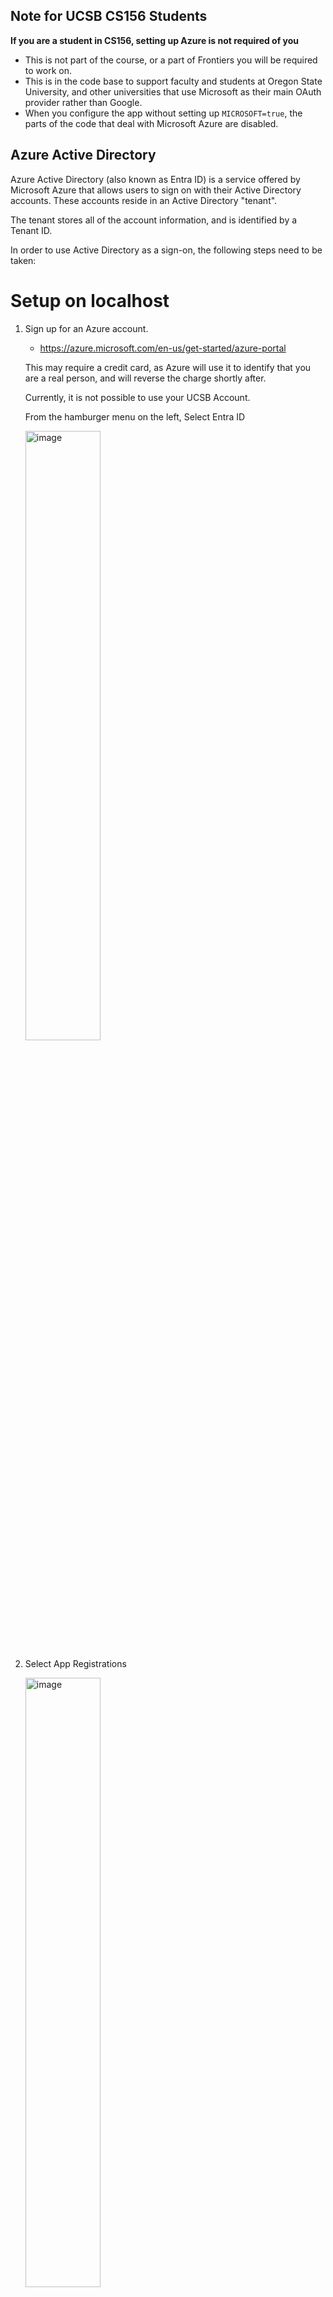 ## Note for UCSB CS156 Students

**If you are a student in CS156, setting up Azure is not required of you** 

* This is not part of the course, or a part of Frontiers you will be required to work on.
* This is in the code base to support faculty and students at Oregon State University, and other universities that use Microsoft as their main OAuth provider rather than Google.
* When you configure the app without setting up `MICROSOFT=true`, the parts of the code that deal with Microsoft Azure are disabled.

## Azure Active Directory

Azure Active Directory (also known as Entra ID) is a service offered by Microsoft Azure that allows users to sign on with their Active Directory accounts. These accounts reside in an Active Directory "tenant". 

The tenant stores all of the account information, and is identified by a Tenant ID.

In order to use Active Directory as a sign-on, the following steps need to be taken:

# Setup on localhost

1. Sign up for an Azure account.

   * <https://azure.microsoft.com/en-us/get-started/azure-portal>

   This may require a credit card, as Azure will use it to identify that you are a real person, and will reverse the charge shortly after.

   Currently, it is not possible to use your UCSB Account.

   From the hamburger menu on the left, Select Entra ID

   <img width="50%" height="50%" alt="image" src="https://github.com/user-attachments/assets/34fcd148-8b1c-46eb-a11f-24cf9b932165" />

3.  Select App Registrations

    <img width="50%" height="50%" alt="image" src="https://github.com/user-attachments/assets/20f99256-e82e-42ae-af17-a760dfbb09e2" />


    It might also be at the bottom of the page and look like this:

    <img width="550" height="150" alt="image" src="https://github.com/user-attachments/assets/1126f188-a814-4b8b-8d0b-eb258a921d7d" />

4.  Select New Registration

    <img width="1000" height="435" alt="image" src="https://github.com/user-attachments/assets/f8ae7a65-c0e8-4d69-86b1-d9a6fef18a8f" />

5.  Fill in a name, and select "Accounts in any organizational directory (Any Microsoft Entra ID tenant - Multitenant)"

    <img width="1378" height="976" alt="image" src="https://github.com/user-attachments/assets/9fb52c95-b655-4b1f-9a3a-425adb919c04" />

6.  Then, fill in a Redirect URI:
    ```web
    http://localhost:8080/login/oauth2/code/azure-dev
    ```
    Select web as the platform.

7.  Click create.

8.  From this next screen, for running on localhost, copy your Application ID and Directory (tenant) ID to their places in `.env` respectively:

    ```env
    MICROSOFT_TENANT_ID=<tenant-id>
    MICROSOFT_CLIENT_ID=<client-id>
    ```

9.  Next, let's add a client secret. Select "Add a certificate or secret", then select "New Client Secret".

    Give it a name and an expiry date. Click add, and copy the value to its respective place in .env:
    
    ```env
    MICROSOFT_CLIENT_SECRET=<client-secret>
    ```

# Setup on dokku


1.  Add at least one more Redirect URI. Select "Authentication"

    <img width="200" height="420" alt="image" src="https://github.com/user-attachments/assets/ee62bce6-4bb8-4ba1-aa8c-407d503227b5" />

    Then, from "Web" select "Add URI".

2.  Add your dokku installation with the following URI, substituting `<appname>` and `<dokku-number>` as needed:
   
    ```web
    https://<appname>.dokku-<dokku-number>.cs.ucsb.edu/login/oauth2/code/azure-dev
    ```

    Click "Save" at the bottom.

# Running with this setup. 

For localhost:
  * Place `MICROSOFT=true` at the beginning of the spring boot run command, like so:

    ```
    MICROSOFT=true mvn spring-boot:run
    ```

For dokku:
  * Add `MICROSOFT_CLIENT_SECRET`, `MICROSOFT_TENANT_ID`, and `MICROSOFT_CLIENT_ID` as config variables (`dokku config:set ...`)
  * Additionally, do:
    ```bash
    dokku config:set --no-restart <appname> MICROSOFT=true
    ```
  * Rebuild with: `dokku ps:rebuild <appname>`

The setup is now complete!

## Implementation Notes

When Microsoft issues OIDC tokens, they are listed with the issuer including the AD Tenant ID. 

Since this changes depending on the organization, other Active Directory tenants (ie Oregon State or Chico State)
have different Tenant IDs. 

As a result, when they try to sign in, they are listed as being issued by those tenants. 

Spring Security, by default, does not allow this, and so `SecurityConfig.java` includes a custom validator for the tokens
that checks the result of the url, and ensures the only difference is the tenant ID. 

Additionally, since Microsoft requires you to use your own tenant ID as the issuer url, most of the OIDC endpoints are manually set in `application-microsoft.properties`.

